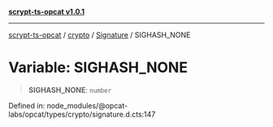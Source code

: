 [**scrypt-ts-opcat v1.0.1**](../../../../../README.md)

***

[scrypt-ts-opcat](../../../../../README.md) / [crypto](../../../README.md) / [Signature](../README.md) / SIGHASH\_NONE

# Variable: SIGHASH\_NONE

> **SIGHASH\_NONE**: `number`

Defined in: node\_modules/@opcat-labs/opcat/types/crypto/signature.d.cts:147
